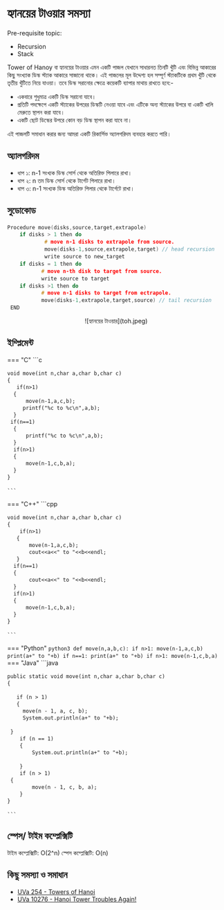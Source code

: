 # হ্যানয়ের টাওয়ার সমস্যা 
Pre-requisite topic:
- Recursion  
- Stack

Tower of Hanoy বা হ্যানয়ের টাওয়ার এমন একটি পাজল যেখানে সাধারনত তিনটি খুঁটি এবং বিভিন্ন আকারের কিছু সংখ্যাক ডিস্ক স্ট্যাক আকারে সাজানো থাকে। এই পাজলের মূল উদ্দেশ্য হল সম্পূর্ণ স্ট্যাকটিকে প্রথম খুঁটি থেকে তৃতীয় খুঁটিতে নিয়ে যাওয়া।
তবে ডিস্ক সরানোর ক্ষেত্রে কয়েকটি ব্যাপার মাথায় রাখতে হবে:- 
- একবারে শুধুমাত্র একটি ডিস্ক সরানো যাবে।
- প্রতিটি পদক্ষেপে একটি স্ট্যাকের উপরের ডিস্কটি নেওয়া যাবে এবং এটিকে অন্য স্ট্যাকের উপরে বা একটি খালি মেরুতে স্থাপন করা যাবে। 
- একটি ছোট ডিস্কের উপরে কোন বড় ডিস্ক স্থাপন করা যাবে না। 

এই পাজলটি সমাধান করার জন্য আমরা একটি রিকার্সিভ অ্যালগরিদম ব্যবহার করতে পারি। 


## অ্যালগরিদম 
- ধাপ ১: n-1 সংখ্যক ডিস্ক সোর্স থেকে অতিরিক্ত পিলারে রাখা।
- ধাপ ২: n তম ডিস্ক সোর্স থেকে টার্গেট পিলারে রাখা।
- ধাপ ৩: n-1 সংখ্যক ডিস্ক  অতিরিক্ত পিলার থেকে টার্গেটে রাখা। 
## সুডোকোড 
```cpp
Procedure move(disks,source,target,extrapole)
    if disks > 1 then do
            # move n-1 disks to extrapole from source.
            move(disks-1,source,extrapole,target) // head recursion
            write source to new_target
    if disks = 1 then do
           # move n-th disk to target from source.
           write source to target
    if disks >1 then do
           # move n-1 disks to target from ectrapole.
           move(disks-1,extrapole,target,source) // tail recursion
 END
```
<center>
![হ্যানয়ের টাওয়ার](toh.jpeg)
</center>

## ইম্প্লিমেন্ট 
=== "C"
    ```c
    
    void move(int n,char a,char b,char c)
    {
       if(n>1)
      {
          move(n-1,a,c,b);
         printf("%c to %c\n",a,b);
      }
     if(n==1)
      {
          printf("%c to %c\n",a,b);
      }
      if(n>1)
      {
          move(n-1,c,b,a);
      }
    }
    
    ```
=== "C++"
    ```cpp
    
    void move(int n,char a,char b,char c)
    {
        if(n>1)
       {
           move(n-1,a,c,b);
           cout<<a<<" to "<<b<<endl;
       }
      if(n==1)
      {
           cout<<a<<" to "<<b<<endl;
      }
      if(n>1)
      {
          move(n-1,c,b,a);
      }
    }
    
    ```
=== "Python"
    ```python3
    def move(n,a,b,c):
    if n>1:
        move(n-1,a,c,b)
        print(a+" to "+b)
    if n==1:
        print(a+" to "+b)
    if n>1:
        move(n-1,c,b,a)
    ```
=== "Java"
    ```java
    
    public static void move(int n,char a,char b,char c)
    {

       if (n > 1)
       {
         move(n - 1, a, c, b);
         System.out.println(a+" to "+b);
       
     }
        if (n == 1)
        {
            System.out.println(a+" to "+b);
        
        }
        if (n > 1)
     {
            move(n - 1, c, b, a);
        }
    }

    ```
## স্পেস/ টাইম কম্প্লেক্সিটি
টাইম কম্প্লেক্সিটি: O(2^n)
স্পেস কম্প্লেক্সিটি: O(n)

## কিছু সমস্যা ও সমাধান 
- [UVa 254 - Towers of Hanoi](https://onlinejudge.org/index.php?option=onlinejudge&Itemid=8&page=show_problem&problem=190)
- [UVa 10276 - Hanoi Tower Troubles Again!](https://onlinejudge.org/index.php?option=onlinejudge&Itemid=8&page=show_problem&problem=1217)
